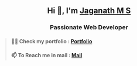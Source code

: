 <h2 align="center">Hi 👋, I'm <a href="https://www.linkedin.com/in/jaganathms">Jaganath M S</a></h2>
<h3 align="center">Passionate Web Developer</h3>

> <h4>👨‍💻 Check my portfolio : <a href="https://jaganath-portfolio.netlify.app">Portfolio</a></h4>
> <h4>📫 To Reach me in mail : <a href="mailto:jagan.msjc@gmail.com">Mail</a></h4>
<!--
**Jaganath-MSJ/Jaganath-MSJ** is a ✨ _special_ ✨ repository because its `README.md` (this file) appears on your GitHub profile.

Here are some ideas to get you started:

- 🔭 I’m currently working on ...
- 🌱 I’m currently learning ...
- 👯 I’m looking to collaborate on ...
- 🤔 I’m looking for help with ...
- 💬 Ask me about ...
- 📫 How to reach me: ...
- 😄 Pronouns: ...
- ⚡ Fun fact: ...
-->
